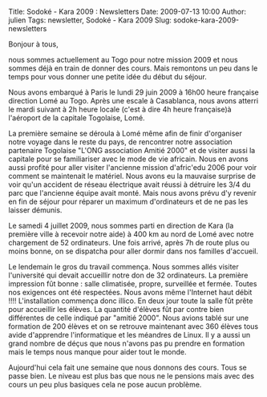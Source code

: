 Title: Sodoké - Kara 2009 : Newsletters
Date: 2009-07-13 10:00
Author: julien
Tags: newsletter, Sodoké - Kara 2009
Slug: sodoke-kara-2009-newsletters

Bonjour à tous,

</p>
nous sommes actuellement au Togo pour notre mission 2009 et nous sommes
déjà en train de donner des cours. Mais remontons un peu dans le temps
pour vous donner une petite idée du début du séjour.

</p>
Nous avons embarqué à Paris le lundi 29 juin 2009 à 16h00 heure
française direction Lomé au Togo. Après une escale à Casablanca, nous
avons atterri le mardi suivant à 2h heure locale (c'est à dire 4h heure
française)à l'aéroport de la capitale Togolaise, Lomé.

</p>
La première semaine se déroula à Lomé même afin de finir d'organiser
notre voyage dans le reste du pays, de rencontrer notre association
partenaire Togolaise "L'ONG association Amitié 2000" et de visiter aussi
la capitale pour se familiariser avec le mode de vie africain. Nous en
avons aussi profité pour aller visiter l'ancienne mission d'afric'edu
2006 pour voir comment se maintenait le matériel. Nous avons eu la
mauvaise surprise de voir qu'un accident de réseau électrique avait
réussi à détruire les 3/4 du parc que l'ancienne équipe avait monté.
Mais nous avons prévu d'y revenir en fin de séjour pour réparer un
maximum d'ordinateurs et de ne pas les laisser démunis.

</p>
Le samedi 4 juillet 2009, nous sommes parti en direction de Kara (la
première ville à recevoir notre aide) à 400 km au nord de Lomé avec
notre chargement de 52 ordinateurs. Une fois arrivé, après 7h de route
plus ou moins bonne, on se dispatcha pour aller dormir dans nos familles
d'accueil.

</p>
Le lendemain le gros du travail commença. Nous sommes allés visiter
l'université qui devait accueillir notre don de 32 ordinateurs. La
première impression fût bonne : salle climatisée, propre, surveillée et
fermée. Toutes nos exigences ont été respectées. Nous avons même
l'Internet haut débit !!!! L'installation commença donc illico. En deux
jour toute la salle fût prête pour accueillir les élèves. La quantité
d'élèves fût par contre bien différentes de celle indiqué par "amitié
2000". Nous avions tablé sur une formation de 200 élèves et on se
retrouve maintenant avec 360 élèves tous avide d'apprendre
l'informatique et les méandres de Linux. Il y a aussi un grand nombre de
déçus que nous n'avons pas pu prendre en formation mais le temps nous
manque pour aider tout le monde.

</p>
Aujourd'hui cela fait une semaine que nous donnons des cours. Tous se
passe bien. Le niveau est plus bas que nous ne le pensions mais avec des
cours un peu plus basiques cela ne pose aucun problème.

</p>

